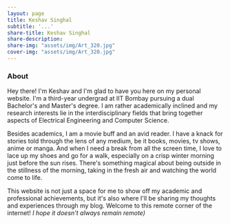 ```yaml
---
layout: page
title: Keshav Singhal
subtitle: '...'
share-title: Keshav Singhal
share-description: 
share-img: "assets/img/Art_320.jpg"
cover-img: "assets/img/Art_320.jpg"
---
```


### About
Hey there! I'm Keshav and I'm glad to have you here on my personal website. I'm a third-year undergrad at IIT Bombay pursuing a dual Bachelor's and Master's degree. I am rather academically inclined and my research interests lie in the interdisciplinary fields that bring together aspects of Electrical Engineering and Computer Science.

Besides academics, I am a movie buff and an avid reader. I have a knack for stories told through the lens of any medium, be it books, movies, tv shows, anime or manga. And when I need a break from all the screen time, I love to lace up my shoes and go for a walk, especially on a crisp winter morning just before the sun rises. There's something magical about being outside in the stillness of the morning, taking in the fresh air and watching the world come to life. 

This website is not just a space for me to show off my academic and professional achievements, but it's also where I'll be sharing my thoughts and experiences through my blog. Welcome to this remote corner of the internet! _I hope it doesn't always remain remote)_

